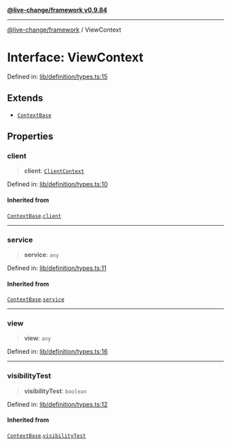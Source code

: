 [**@live-change/framework v0.9.84**](../README.md)

***

[@live-change/framework](../README.md) / ViewContext

# Interface: ViewContext

Defined in: [lib/definition/types.ts:15](https://github.com/live-change/live-change-stack/blob/master/framework/framework/framework/framework/lib/definition/types.ts#L15)

## Extends

- [`ContextBase`](ContextBase.md)

## Properties

### client

> **client**: [`ClientContext`](ClientContext.md)

Defined in: [lib/definition/types.ts:10](https://github.com/live-change/live-change-stack/blob/master/framework/framework/framework/framework/lib/definition/types.ts#L10)

#### Inherited from

[`ContextBase`](ContextBase.md).[`client`](ContextBase.md#client)

***

### service

> **service**: `any`

Defined in: [lib/definition/types.ts:11](https://github.com/live-change/live-change-stack/blob/master/framework/framework/framework/framework/lib/definition/types.ts#L11)

#### Inherited from

[`ContextBase`](ContextBase.md).[`service`](ContextBase.md#service)

***

### view

> **view**: `any`

Defined in: [lib/definition/types.ts:16](https://github.com/live-change/live-change-stack/blob/master/framework/framework/framework/framework/lib/definition/types.ts#L16)

***

### visibilityTest

> **visibilityTest**: `boolean`

Defined in: [lib/definition/types.ts:12](https://github.com/live-change/live-change-stack/blob/master/framework/framework/framework/framework/lib/definition/types.ts#L12)

#### Inherited from

[`ContextBase`](ContextBase.md).[`visibilityTest`](ContextBase.md#visibilitytest)
